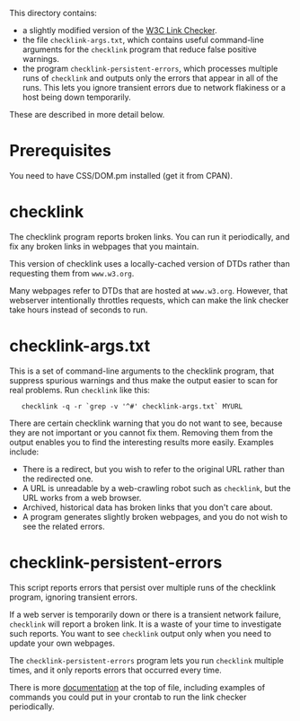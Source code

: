 This directory contains:
 * a slightly modified version of the
   [W3C Link Checker](http://search.cpan.org/dist/W3C-LinkChecker/).
 * the file `checklink-args.txt`, which contains useful command-line
   arguments for the `checklink` program that reduce false positive warnings.
 * the program `checklink-persistent-errors`, which processes multiple runs
   of `checklink` and outputs only the errors that appear in all of the
   runs.  This lets you ignore transient errors due to network flakiness or a
   host being down temporarily.

These are described in more detail below.


# Prerequisites

You need to have CSS/DOM.pm installed (get it from CPAN).


# checklink

The checklink program reports broken links.  You can run it periodically,
and fix any broken links in webpages that you maintain.

This version of checklink uses a locally-cached version of DTDs rather than
requesting them from `www.w3.org`.

Many webpages refer to DTDs that are hosted at `www.w3.org`.  However, that
webserver intentionally throttles requests, which can make the link checker
take hours instead of seconds to run.


# checklink-args.txt

This is a set of command-line arguments to the checklink program, that
suppress spurious warnings and thus make the output easier to scan for real
problems.  Run `checklink` like this:

```
   checklink -q -r `grep -v '^#' checklink-args.txt` MYURL
```

There are certain checklink warning that you do not want to see, because
they are not important or you cannot fix them.  Removing them from the
output enables you to find the interesting results more easily.
Examples include:
 * There is a redirect, but you wish to refer to the original URL rather than the redirected one.
 * A URL is unreadable by a web-crawling robot such as `checklink`, but the URL works from a web browser.
 * Archived, historical data has broken links that you don't care about.
 * A program generates slightly broken webpages, and you do not wish to see the related errors.


# checklink-persistent-errors

This script reports errors that persist over multiple runs of the
checklink program, ignoring transient errors.

If a web server is temporarily down or there is a transient network
failure, `checklink` will report a broken link.  It is a waste of your time
to investigate such reports.  You want to see `checklink` output only when
you need to update your own webpages.

The `checklink-persistent-errors` program lets you run `checklink` multiple
times, and it only reports errors that occurred every time.

There is more
[documentation](https://raw.githubusercontent.com/plume-lib/checklink/master/checklink-persistent-errors)
at the top of file, including examples of commands you could put in your
crontab to run the link checker periodically.

